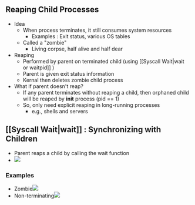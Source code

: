 ## Reaping Child Processes
- Idea
	- When process terminates, it still consumes system resources
		- Examples : Exit status, various OS tables
	- Called a "zombie"
		- Living corpse, half alive and half dear
- Reaping
	- Performed by parent on terminated child (using [[Syscall Wait|wait or waitpid]] )
	- Parent is given exit status information
	- Kernal then deletes zombie child process
- What if parent doesn't reap?
	- If any parent terminates without reaping a child, then orphaned child will be reaped by **init** process (pid == 1)
	- So, only need explicit reaping in long-running processes
		- e.g., shells and servers
## [[Syscall Wait|wait]] : Synchronizing with Children
- Parent reaps a child by calling the $\text{wait}$ function
- ![](https://i.imgur.com/mDxpUBm.png)
### Examples
- Zombie![](https://i.imgur.com/RS6Kx1R.png)
- Non-terminating![](https://i.imgur.com/YmRFrdo.png)
